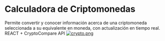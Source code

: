 # Calculadora de Criptomonedas
Permite convertir y conocer información acerca de una criptomoneda seleccionada a su equivalente en moneda, con actualización en tiempo real.  REACT + CryptoCompare API
[![crypto.png](https://i.postimg.cc/d17cB8dn/crypto.png)](https://calculadora-de-criptomonedas.vercel.app/)
